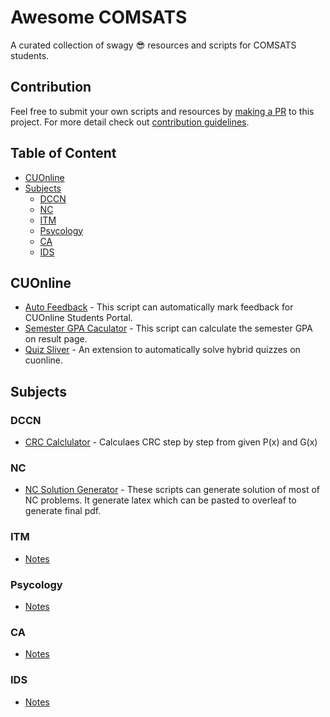 # Awesome COMSATS

A curated collection of swagy 😎 resources and scripts for COMSATS students.

## Contribution

Feel free to submit your own scripts and resources by [making a PR](https://github.com/nmanumr/comsats-hack-pack/pulls/new) to this project. For more detail check out [contribution guidelines](https://github.com/nmanumr/comsats-hack-pack/blob/master/contributing.md).

## Table of Content

* [CUOnline](#cuonline)
* [Subjects](#subjects)
  * [DCCN](#dccn)
  * [NC](#nc)
  * [ITM](#itm)
  * [Psycology](#psycology)
  * [CA](#ca)
  * [IDS](#ids)

## CUOnline

* [Auto Feedback](https://gist.github.com/nmanumr/9037d9b3304f74d5515ff0af691ed850) - This script can automatically mark feedback for CUOnline Students Portal.
* [Semester GPA Caculator](https://gist.github.com/nmanumr/247b74ebbf378d9b9104bc68d344afc7#file-semestergpa-js) - This script can calculate the semester GPA on result page.
* [Quiz Sliver](https://github.com/nmanumr/quizsliver) - An extension to automatically solve hybrid quizzes on cuonline.

## Subjects

### DCCN

* [CRC Calclulator](https://asecuritysite.com/comms/crc_div) - Calculaes CRC step by step from given P(x) and G(x)

### NC

* [NC Solution Generator](https://github.com/nmanumr/comsats-scripts/tree/master/NC) - These scripts can generate solution of most of NC problems. It generate latex which can be pasted to overleaf to generate final pdf.

### ITM

* [Notes](https://www.ameerhmzx.com/university-notes/#/page/introduction%20to%20management)

### Psycology

* [Notes](https://www.ameerhmzx.com/university-notes/#/page/psychology)

### CA

* [Notes](https://www.ameerhmzx.com/university-notes/#/page/computer%20architecture)

### IDS

* [Notes](https://www.ameerhmzx.com/university-notes/#/page/introduction%20to%20data%20science)
